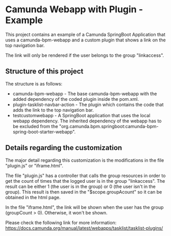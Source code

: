 # Camunda Webapp with Plugin - Example

This project contains an example of a Camunda SpringBoot Application that uses a camunda-bpm-webapp and a custom plugin that shows a link on the top navigation bar.

The link will only be rendered if the user belongs to the group "linkaccess".

## Structure of this project

The structure is as follows:

* camunda-bpm-webapp - The base camunda-bpm-webapp with the added dependency of the coded plugin inside the pom.xml.
* plugin-tasklist-navbar-action - The plugin which contains the code that adds the link to the top navigation bar.
* testcustomwebapp - A SpringBoot application that uses the local webapp dependency. The inherited dependency of the webapp has to be excluded from the "org.camunda.bpm.springboot:camunda-bpm-spring-boot-starter-webapp".

## Details regarding the customization

The major detail regarding this customization is the modifications in the file "plugin.js" or "iframe.html".

The file "plugin.js" has a controller that calls the group resources in order to get the count of times that the logged user is in the group "linkaccess". The result can be either 1 (the user is in the group) or 0 (the user isn't in the group). This result is then saved in the "$scope.groupAcount" so it can be obtained in the html page.

In the file "iframe.html", the link will be shown when the user has the group (groupCount > 0). Otherwise, it won't be shown.

Please check the following link for more information: https://docs.camunda.org/manual/latest/webapps/tasklist/tasklist-plugins/